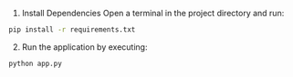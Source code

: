 1.	Install Dependencies
Open a terminal in the project directory and run:
```bash
pip install -r requirements.txt
```
2. Run the application by executing:
```bash
python app.py
```

